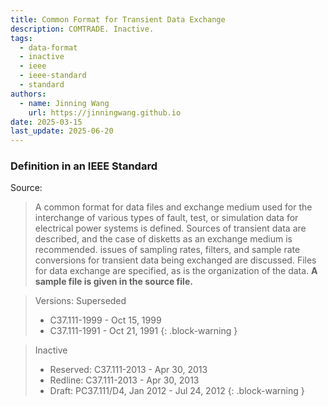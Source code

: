 ```yaml
---
title: Common Format for Transient Data Exchange
description: COMTRADE. Inactive.
tags:
  - data-format
  - inactive
  - ieee
  - ieee-standard
  - standard
authors:
  - name: Jinning Wang
    url: https://jinningwang.github.io
date: 2025-03-15
last_update: 2025-06-20
---
```


### Definition in an IEEE Standard

Source: <d-cite key="ieee1999comtrade"></d-cite>

> A common format for data files and exchange medium used for the interchange of various types of fault, test, or simulation data for electrical power systems is defined. Sources of transient data are described, and the case of disketts as an exchange medium is recommended. issues of sampling rates, filters, and sample rate conversions for transient data being exchanged are discussed. Files for data exchange are specified, as is the organization of the data. **A sample file is given in the source file.**

<!-- prettier-ignore-start -->

> Versions: Superseded
> - C37.111-1999 - Oct 15, 1999
> - C37.111-1991 - Oct 21, 1991
{: .block-warning }

> Inactive
> - Reserved: C37.111-2013 - Apr 30, 2013
> - Redline: C37.111-2013 - Apr 30, 2013
> - Draft: PC37.111/D4, Jan 2012 - Jul 24, 2012
{: .block-warning }
<!-- prettier-ignore-end -->
